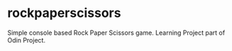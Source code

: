 # rockpaperscissors
Simple console based Rock Paper Scissors game. Learning Project part of Odin Project.
